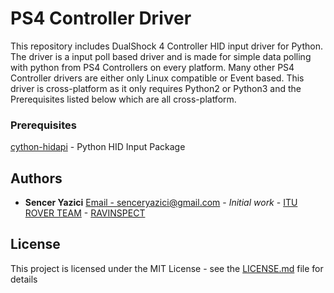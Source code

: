 # PS4 Controller Driver
This repository includes DualShock 4 Controller HID input driver for Python.
The driver is a input poll based driver and is made for simple data polling with python from PS4 Controllers on every platform.
Many other PS4 Controller drivers are either only Linux compatible or Event based. This driver is cross-platform as it only requires Python2 or Python3 and the Prerequisites listed below which are all cross-platform.

### Prerequisites

[cython-hidapi](https://github.com/trezor/cython-hidapi) - Python HID Input Package

## Authors

* **Sencer Yazici** [Email - senceryazici@gmail.com](senceryazici@gmail.com) - *Initial work* - [ITU ROVER TEAM](https://github.com/itu-rover) - [RAVINSPECT](http://www.ravinspect.com)

## License

This project is licensed under the MIT License - see the [LICENSE.md](LICENSE.md) file for details
